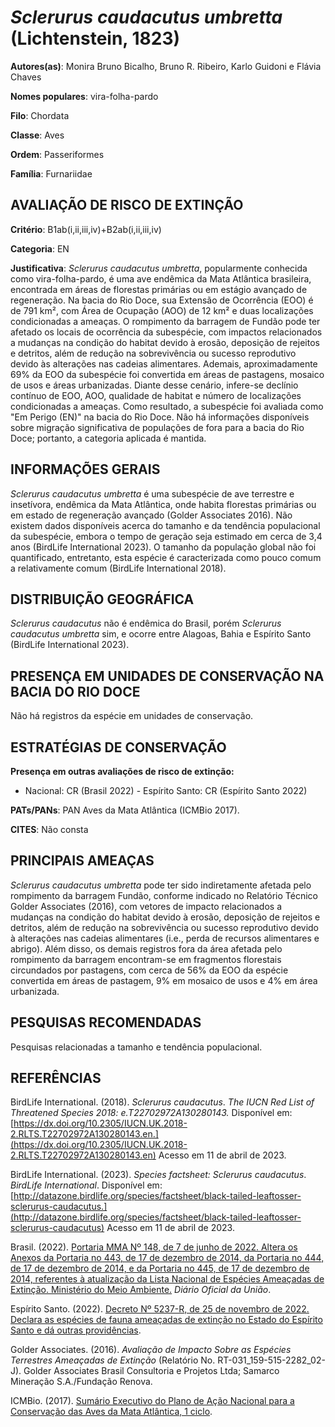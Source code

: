 # *Sclerurus caudacutus umbretta* (Lichtenstein, 1823)

**Autores(as)**: Monira Bruno Bicalho, Bruno R. Ribeiro, Karlo Guidoni e Flávia Chaves

**Nomes populares**: vira-folha-pardo

**Filo**: Chordata

**Classe**: Aves

**Ordem**: Passeriformes

**Família**: Furnariidae

## AVALIAÇÃO DE RISCO DE EXTINÇÃO

**Critério**: B1ab(i,ii,iii,iv)+B2ab(i,ii,iii,iv)

**Categoria**: EN

**Justificativa**: *Sclerurus caudacutus umbretta*, popularmente conhecida como vira-folha-pardo, é uma ave endêmica da Mata Atlântica brasileira, encontrada em áreas de florestas primárias ou em estágio avançado de regeneração. Na bacia do Rio Doce, sua Extensão de Ocorrência (EOO) é de 791 km², com Área de Ocupação (AOO) de 12 km² e duas localizações condicionadas a ameaças. O rompimento da barragem de Fundão pode ter afetado os locais de ocorrência da subespécie, com impactos relacionados a mudanças na condição do habitat devido à erosão, deposição de rejeitos e detritos, além de redução na sobrevivência ou sucesso reprodutivo devido às alterações nas cadeias alimentares.  Ademais, aproximadamente 69% da EOO da subespécie foi convertida em áreas de pastagens, mosaico de usos e áreas urbanizadas. Diante desse cenário, infere-se declínio contínuo de EOO, AOO, qualidade de habitat e número de localizações condicionadas a ameaças. Como
resultado, a subespécie foi avaliada como "Em Perigo (EN)" na bacia do Rio Doce. Não há informações disponíveis sobre migração significativa de populações de fora para a bacia do Rio Doce; portanto, a categoria aplicada é mantida.

## INFORMAÇÕES GERAIS

*Sclerurus caudacutus umbretta* é uma subespécie de ave terrestre e insetívora, endêmica da Mata Atlântica, onde habita florestas primárias ou em estado de regeneração avançado (Golder Associates 2016). Não existem dados disponíveis acerca do tamanho e da tendência populacional da subespécie, embora o tempo de geração seja estimado em cerca de 3,4 anos (BirdLife International 2023). O tamanho da população global não foi quantificado, entretanto, esta espécie é caracterizada como pouco comum a relativamente comum (BirdLife International 2018).

## DISTRIBUIÇÃO GEOGRÁFICA

*Sclerurus caudacutus* não é endêmica do Brasil, porém *Sclerurus caudacutus umbretta* sim, e ocorre entre Alagoas, Bahia e Espírito Santo (BirdLife International 2023).

## PRESENÇA EM UNIDADES DE CONSERVAÇÃO NA BACIA DO RIO DOCE

Não há registros da espécie em unidades de conservação.

## ESTRATÉGIAS DE CONSERVAÇÃO

**Presença em outras avaliações de risco de extinção:**

-   Nacional: CR (Brasil 2022) -   Espírito Santo: CR (Espírito Santo 2022)

**PATs/PANs**: PAN Aves da Mata Atlântica (ICMBio 2017).

**CITES**: Não consta

## PRINCIPAIS AMEAÇAS

*Sclerurus caudacutus umbretta* pode ter sido indiretamente afetada pelo rompimento da barragem Fundão, conforme indicado no Relatório Técnico Golder Associates (2016), com vetores de impacto relacionados a mudanças na condição do habitat devido à erosão, deposição de rejeitos e detritos, além de redução na sobrevivência ou sucesso reprodutivo devido à alterações nas cadeias alimentares (i.e., perda de recursos alimentares e abrigo). Além disso, os demais registros fora da área afetada pelo rompimento da barragem encontram-se em fragmentos florestais circundados por pastagens, com cerca de 56% da EOO da espécie convertida em áreas de pastagem, 9% em mosaico de usos e 4% em área urbanizada.

## PESQUISAS RECOMENDADAS

Pesquisas relacionadas a tamanho e tendência populacional.

## REFERÊNCIAS

BirdLife International. (2018). *Sclerurus caudacutus*. *The IUCN Red List of Threatened Species 2018: e.T22702972A130280143.* Disponível em: [https://dx.doi.org/10.2305/IUCN.UK.2018-2.RLTS.T22702972A130280143.en.](https://dx.doi.org/10.2305/IUCN.UK.2018-2.RLTS.T22702972A130280143.en) Acesso em 11 de abril de 2023.

BirdLife International. (2023). *Species factsheet: Sclerurus caudacutus*. *BirdLife International*. Disponível em: [http://datazone.birdlife.org/species/factsheet/black-tailed-leaftosser-sclerurus-caudacutus.](http://datazone.birdlife.org/species/factsheet/black-tailed-leaftosser-sclerurus-caudacutus) Acesso em 11 de abril de 2023.

Brasil. (2022). [Portaria MMA Nº 148, de 7 de junho de 2022. Altera os Anexos da Portaria no 443, de 17 de dezembro de 2014, da Portaria no 444, de 17 de dezembro de 2014, e da Portaria no 445, de 17 de dezembro de 2014, referentes à atualização da Lista Nacional de Espécies Ameaçadas de Extinção. Ministério do Meio Ambiente.](https://in.gov.br/en/web/dou/-/portaria-mma-n-148-de-7-de-junho-de-2022-406272733) *Diário Oficial da União*.

Espírito Santo. (2022). [Decreto Nº 5237-R, de 25 de novembro de 2022.  Declara as espécies de fauna ameaçadas de extinção no Estado do Espírito Santo e dá outras providências](https://iema.es.gov.br/Media/iema/FAUNA/Decreto%205237-R_2022_25-Nov%20-%20Fauna%20(s-peixes)%20-%20Lista%20de%20Esp%C3%A9cies%20Amea%C3%A7adas%20de%20Extin%C3%A7%C3%A3o.pdf).

Golder Associates. (2016). *Avaliação de Impacto Sobre as Espécies Terrestres Ameaçadas de Extinção* (Relatório No.  RT-031_159-515-2282_02-J). Golder Associates Brasil Consultoria e Projetos Ltda; Samarco Mineração S.A./Fundação Renova.

ICMBio. (2017). [Sumário Executivo do Plano de Ação Nacional para a Conservação das Aves da Mata Atlântica, 1 ciclo](https://www.gov.br/icmbio/pt-br/assuntos/biodiversidade/pan/pan-aves-da-mata-atlantica).
